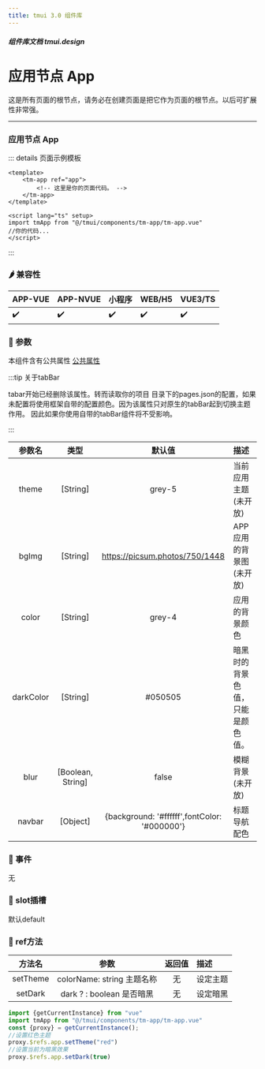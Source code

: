 ```yaml
---
title: tmui 3.0 组件库
---
```


<dirtoc></dirtoc>

##### 组件库文档 tmui.design

# 应用节点 App
这是所有页面的根节点，请务必在创建页面是把它作为页面的根节点。以后可扩展性非常强。

---
### 应用节点 App

::: details 页面示例模板

```vue
<template>
    <tm-app ref="app">
        <!-- 这里是你的页面代码。 -->
    </tm-app>
</template>

<script lang="ts" setup>
import tmApp from "@/tmui/components/tm-app/tm-app.vue"
//你的代码...
</script>

```

:::


### :hot_pepper: 兼容性

| APP-VUE | APP-NVUE | 小程序 | WEB/H5 | VUE3/TS |
| --- | --- | --- | --- | --- |
| :heavy_check_mark: | :heavy_check_mark: | :heavy_check_mark: | :heavy_check_mark: | :heavy_check_mark: |

### :seedling: 参数
本组件含有公共属性 [公共属性](/doc/spec/组件公共样式.md)

:::tip 关于tabBar

tabar<Badge type="danger" text="v3.0.75+" vertical="middle" />开始已经删除该属性。转而读取你的项目
目录下的pages.json的配置，如果未配置将使用框架自带的配置颜色。因为该属性只对原生的tabBar起到切换主题作用。
因此如果你使用自带的tabBar组件将不受影响。

:::

| 参数名 | 类型 | 默认值 | 描述 |
| :--: | :--: | :--: | :-- |
| theme | [String] | grey-5 | 当前应用主题(未开放) |
| bgImg | [String] | https://picsum.photos/750/1448 | APP应用的背景图(未开放) |
| color | [String] | grey-4 | 应用的背景颜色 |
| darkColor<Badge type="danger" text="v3.0.74+" vertical="middle" /> | [String] | #050505 | 暗黑时的背景色值，只能是颜色值。 |
| blur | [Boolean, String] | false | 模糊背景(未开放) |
| navbar | [Object] | {background: '#ffffff',fontColor: '#000000'} | 标题导航配色|


### :rose: 事件

无

### :corn: slot插槽

默认default

### :green_salad: ref方法

| 方法名 | 参数 | 返回值 | 描述 |
| :--: | :--: | :--: | :-- |
| setTheme | colorName: string 主题名称 | 无 | 设定主题 |
| setDark | dark ? : boolean 是否暗黑 | 无 | 设定暗黑 |

```ts
import {getCurrentInstance} from "vue"
import tmApp from "@/tmui/components/tm-app/tm-app.vue"
const {proxy} = getCurrentInstance();
//设置红色主题
proxy.$refs.app.setTheme("red")
//设置当前为暗黑效果
proxy.$refs.app.setDark(true)
```